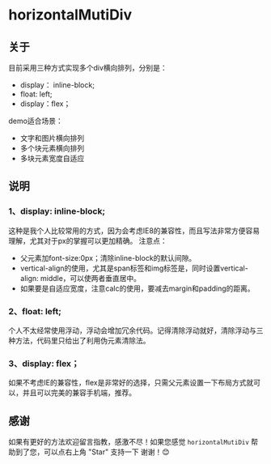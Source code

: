 # horizontalMutiDiv

## 关于
目前采用三种方式实现多个div横向排列，分别是：
- display： inline-block;
- float: left;
- display：flex；

demo适合场景：
- 文字和图片横向排列
- 多个块元素横向排列
- 多块元素宽度自适应
## 说明
### 1、display: inline-block;
这种是我个人比较常用的方式，因为会考虑IE8的兼容性，而且写法非常方便容易理解，尤其对于px的掌握可以更加精确。
注意点：
- 父元素加font-size:0px；清除inline-block的默认间隙。 
- vertical-align的使用，尤其是span标签和img标签是，同时设置vertical-align: middle，可以使两者垂直居中。
- 如果要是自适应宽度，注意calc的使用，要减去margin和padding的距离。

### 2、float: left;
个人不太经常使用浮动，浮动会增加冗余代码。记得清除浮动就好，清除浮动与三种方法，代码里只给出了利用伪元素清除法。

### 3、display: flex；
如果不考虑IE的兼容性，flex是非常好的选择，只需父元素设置一下布局方式就可以，并且可以完美的兼容手机端，推荐。
## 感谢
如果有更好的方法欢迎留言指教，感激不尽！如果您感觉 `horizontalMutiDiv` 帮助到了您，可以点右上角 "Star" 支持一下 谢谢！:blush: